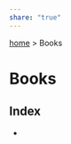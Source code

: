 ```yaml
---
share: "true"
---
```

[ home](/index.md) > Books
# Books

## Index
<div><ul class="dataview list-view-ul"><li><span></span></li></ul></div>
